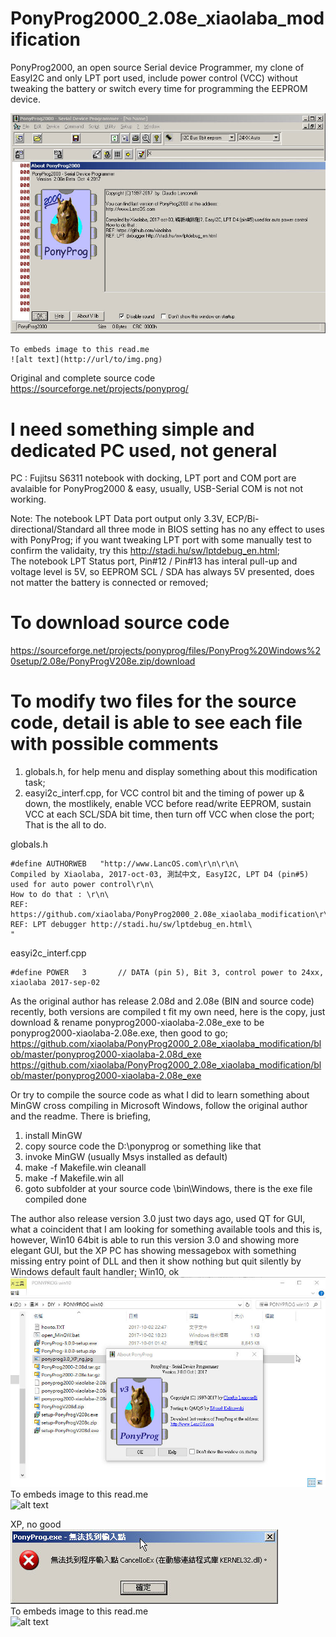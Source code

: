 # PonyProg2000_2.08e_xiaolaba_modification
PonyProg2000, an open source Serial device Programmer, my clone of EasyI2C and only LPT port used, include power control (VCC) without tweaking the battery or switch every time for programming the EEPROM device.  

![alt text](https://github.com/xiaolaba/PonyProg2000_2.08e_xiaolaba_modification/blob/master/ponyprog2000-xiaolaba-2.08e_ok.jpg) 
```
To embeds image to this read.me  
![alt text](http://url/to/img.png)  
```

Original and complete source code https://sourceforge.net/projects/ponyprog/

# I need something simple and dedicated PC used, not general  
PC : Fujitsu S6311 notebook with docking, LPT port and COM port are avalaible for PonyProg2000 & easy, usually, USB-Serial COM is not not working.

Note:
The notebook LPT Data port output only 3.3V, ECP/Bi-directional/Standard all three mode in BIOS setting has no any effect to uses with PonyProg; if you want tweaking LPT port with some manually test to confirm the validaity, try this http://stadi.hu/sw/lptdebug_en.html;  
The notebook LPT Status port, Pin#12 / Pin#13 has interal pull-up and voltage level is 5V, so EEPROM SCL / SDA has always 5V presented, does not matter the battery is connected or removed;   



# To download source code
https://sourceforge.net/projects/ponyprog/files/PonyProg%20Windows%20setup/2.08e/PonyProgV208e.zip/download

# To modify two files for the source code, detail is able to see each file with possible comments
1) globals.h, for help menu and display something about this modification task;
2) easyi2c_interf.cpp, for VCC control bit and the timing of power up & down, the mostlikely, enable VCC before read/write EEPROM, sustain VCC at each SCL/SDA bit time, then turn off VCC when close the port;  
That is the all to do.

globals.h  
```  
#define	AUTHORWEB	"http://www.LancOS.com\r\n\r\n\
Compiled by Xiaolaba, 2017-oct-03, 測試中文, EasyI2C, LPT D4 (pin#5) used for auto power control\r\n\
How to do that : \r\n\
REF: https://github.com/xiaolaba/PonyProg2000_2.08e_xiaolaba_modification\r\n\
REF: LPT debugger http://stadi.hu/sw/lptdebug_en.html\
"
```  

easyi2c_interf.cpp  
```  
#define POWER	3		// DATA (pin 5), Bit 3, control power to 24xx, xiaolaba 2017-sep-02
```  

As the original author has release 2.08d and 2.08e (BIN and source code) recently, both versions are compiled t fit my own need, here is the copy, just download & rename ponyprog2000-xiaolaba-2.08e_exe to be ponyprog2000-xiaolaba-2.08e.exe, then good to go;  
https://github.com/xiaolaba/PonyProg2000_2.08e_xiaolaba_modification/blob/master/ponyprog2000-xiaolaba-2.08d_exe  
https://github.com/xiaolaba/PonyProg2000_2.08e_xiaolaba_modification/blob/master/ponyprog2000-xiaolaba-2.08e_exe  

Or try to compile the source code as what I did to learn something about MinGW cross compiling in Microsoft Windows, follow the original author and the readme. There is briefing,  
1) install MinGW  
2) copy source code the D:\ponyprog or something like that  
3) invoke MinGW (usually Msys installed as default)  
4) make -f Makefile.win cleanall  
5) make -f Makefile.win all
6) goto subfolder at your source code \bin\Windows\, there is the exe file compiled
done  

The author also release version 3.0 just two days ago, used QT for GUI, what a coincident that I am looking for something available tools and this is, however, Win10 64bit is able to run this version 3.0 and showing more elegant GUI, but the XP PC has showing messagebox with something missing entry point of DLL and then it show nothing but quit silently by Windows default fault handler;
Win10, ok  
![alt text](https://github.com/xiaolaba/PonyProg2000_2.08e_xiaolaba_modification/blob/master/ponyprog3.0_win10_ok.jpg)  
To embeds image to this read.me  
![alt text](http://url/to/img.png)  


XP, no good  
![alt text](https://github.com/xiaolaba/PonyProg2000_2.08e_xiaolaba_modification/blob/master/ponyprog3.0_XP_ng.jpg)  
To embeds image to this read.me  
![alt text](http://url/to/img.png)  

